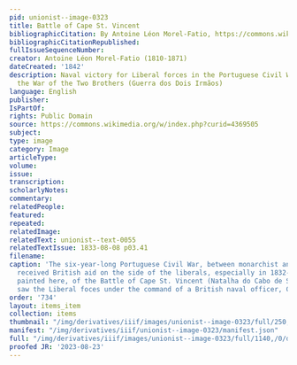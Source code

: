 ```yaml
---
pid: unionist--image-0323
title: Battle of Cape St. Vincent
bibliographicCitation: By Antoine Léon Morel-Fatio, https://commons.wikimedia.org/w/index.php?curid=4369505
bibliographicCitationRepublished: 
fullIssueSequenceNumber: 
creator: Antoine Léon Morel-Fatio (1810-1871)
dateCreated: '1842'
description: Naval victory for Liberal forces in the Portuguese Civil War, known as
  the War of the Two Brothers (Guerra dos Dois Irmãos)
language: English
publisher: 
IsPartOf: 
rights: Public Domain
source: https://commons.wikimedia.org/w/index.php?curid=4369505
subject: 
type: image
category: Image
articleType: 
volume: 
issue: 
transcription: 
scholarlyNotes: 
commentary: 
relatedPeople: 
featured: 
repeated: 
relatedImage: 
relatedText: unionist--text-0055
relatedTextIssue: 1833-08-08 p03.41
filename: 
caption: 'The six-year-long Portuguese Civil War, between monarchist and liberal factions,
  received British aid on the side of the liberals, especially in 1832-33. The scene
  painted here, of the Battle of Cape St. Vincent (Natalha do Cabo de São Vicente),
  saw the Liberal foces under the command of a British naval officer, Charles Napier. '
order: '734'
layout: items_item
collection: items
thumbnail: "/img/derivatives/iiif/images/unionist--image-0323/full/250,/0/default.jpg"
manifest: "/img/derivatives/iiif/unionist--image-0323/manifest.json"
full: "/img/derivatives/iiif/images/unionist--image-0323/full/1140,/0/default.jpg"
proofed JR: '2023-08-23'
---
```

